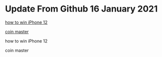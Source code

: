 # Update From Github 16 January 2021

[how to win iPhone 12](https://apple.breezyclothingco.com)

[coin master](https://1coinmasterofficial.blogspot.com)
      
how to win iPhone 12

coin master
